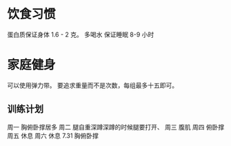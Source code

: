 # 饮食习惯
蛋白质保证身体 1.6 - 2 克。
多喝水
保证睡眠 8-9 小时

# 家庭健身
可以使用弹力带。
要追求重量而不是次数，每组最多十五即可。

## 训练计划
周一 胸俯卧撑居多
周二 腿自重深蹲深蹲的时候腿要打开、
周三 腹肌
周四 俯卧撑
周五 休息 
周六 休息
7.31 胸俯卧撑
